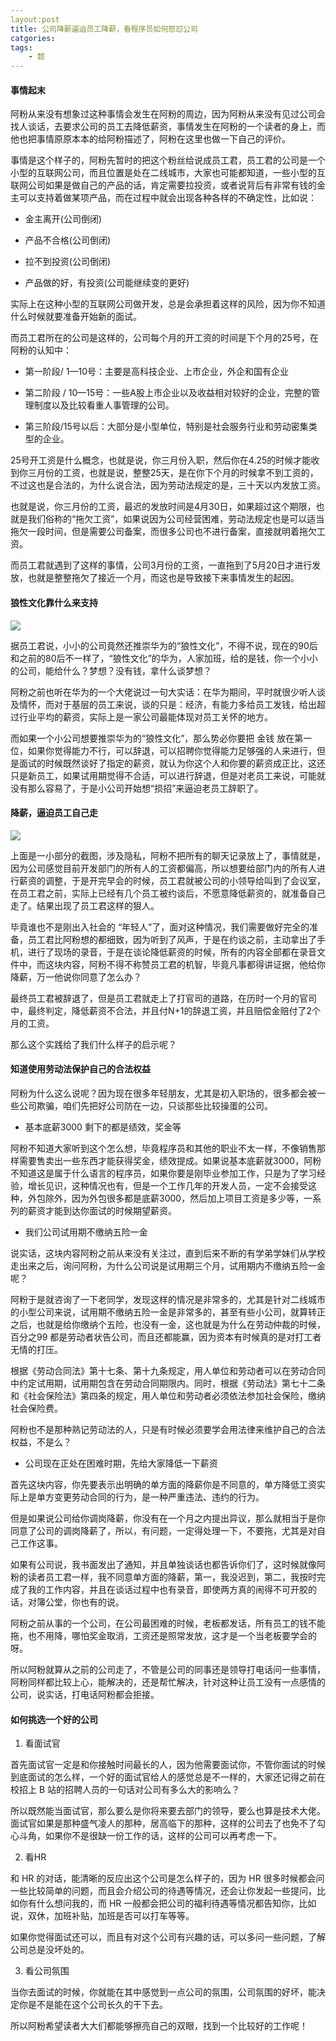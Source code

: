 ```yaml
---
layout:post
title: 公司降薪逼迫员工降薪，看程序员如何怒怼公司
catgories: 
tags:
    - 懿
---
```


#### 事情起末

阿粉从来没有想象过这种事情会发生在阿粉的周边，因为阿粉从来没有见过公司会找人谈话，去要求公司的员工去降低薪资，事情发生在阿粉的一个读者的身上，而他也把事情原原本本的给阿粉描述了，阿粉在这里也做一下自己的评价。

事情是这个样子的，阿粉先暂时的把这个粉丝给说成员工君，员工君的公司是一个小型的互联网公司，而且位置是处在二线城市，大家也可能都知道，一些小型的互联网公司如果是做自己的产品的话，肯定需要拉投资，或者说背后有非常有钱的金主可以支持着做某项产品，而在过程中就会出现各种各样的不确定性，比如说：

- 金主离开(公司倒闭)

- 产品不合格(公司倒闭)

- 拉不到投资(公司倒闭)

- 产品做的好，有投资(公司能继续变的更好)

实际上在这种小型的互联网公司做开发，总是会承担着这样的风险，因为你不知道什么时候就要准备开始新的面试。

而员工君所在的公司是这样的，公司每个月的开工资的时间是下个月的25号，在阿粉的认知中：

- 第一阶段/ 1—10号：主要是高科技企业、上市企业，外企和国有企业

- 第二阶段 / 10—15号：一些A股上市企业以及收益相对较好的企业，完整的管理制度以及比较看重人事管理的公司。

- 第三阶段/15号以后：大部分是小型单位，特别是社会服务行业和劳动密集类型的企业。

25号开工资是什么概念，也就是说，你三月份入职，然后你在4.25的时候才能收到你三月份的工资，也就是说，整整25天，是在你下个月的时候拿不到工资的，不过这也是合法的，为什么说合法，因为劳动法规定的是，三十天以内发放工资。

也就是说，你三月份的工资，最迟的发放时间是4月30日，如果超过这个期限，也就是我们俗称的“拖欠工资”，如果说因为公司经营困难，劳动法规定也是可以适当拖欠一段时间，但是需要公司备案，而很多公司也不进行备案，直接就明着拖欠工资。

而员工君就遇到了这样的事情，公司3月份的工资，一直拖到了5月20日才进行发放，也就是整整拖欠了接近一个月，而这也是导致接下来事情发生的起因。

#### 狼性文化靠什么来支持

![](http://www.justdojava.com/assets/images/2019/java/image_yi/2021/07-26/1.jpg)

据员工君说，小小的公司竟然还推崇华为的“狼性文化”，不得不说，现在的90后和之前的80后不一样了，“狼性文化”的华为，人家加班，给的是钱，你一个小小的公司，能给什么？梦想？没有钱，拿什么谈梦想？

阿粉之前也听在华为的一个大佬说过一句大实话：在华为期间，平时就很少听人谈及情怀，而对于基层的员工来说，谈的只是：经济，有能力多给员工发钱，给出超过行业平均的薪资，实际上是一家公司最能体现对员工关怀的地方。

而如果一个小公司想要推崇华为的“狼性文化”，那么势必你要把 金钱 放在第一位，如果你觉得能力不行，可以辞退，可以招聘你觉得能力足够强的人来进行，但是面试的时候既然谈好了指定的薪资，就认为你这个人和你要的薪资成正比，这还只是新员工，如果试用期觉得不合适，可以进行辞退，但是对老员工来说，可能就没有那么容易了，于是小公司开始想“损招”来逼迫老员工辞职了。

#### 降薪，逼迫员工自己走

![](http://www.justdojava.com/assets/images/2019/java/image_yi/2021/07-26/2.jpg)

上面是一小部分的截图，涉及隐私，阿粉不把所有的聊天记录放上了，事情就是，因为公司感觉目前开发部门的所有人的工资都偏高，所以想要给部门内的所有人进行薪资的调整，于是开完早会的时候，员工君就被公司的小领导给叫到了会议室，在员工君之前，实际上已经有几个员工被约谈后，不愿意降低薪资的，就准备自己走了。结果出现了员工君这样的狠人。

毕竟谁也不是刚出入社会的 “年轻人”了，面对这种情况，我们需要做好完全的准备，员工君比阿粉想的都细致，因为听到了风声，于是在约谈之前，主动拿出了手机，进行了现场的录音，于是在谈论降低薪资的时候，所有的内容全部都在录音文件中，而这块内容，阿粉不得不称赞员工君的机智，毕竟凡事都得讲证据，他给你降薪，万一他说你同意了怎么办？

最终员工君被辞退了，但是员工君就走上了打官司的道路，在历时一个月的官司中，最终判定，降低薪资不合法，并且付N+1的辞退工资，并且赔偿金赔付了2个月的工资。

那么这个实践给了我们什么样子的启示呢？

#### 知道使用劳动法保护自己的合法权益

阿粉为什么这么说呢？因为现在很多年轻朋友，尤其是初入职场的，很多都会被一些公司欺骗，咱们先把好公司防在一边，只谈那些比较操蛋的公司。

- 基本底薪3000 剩下的都是绩效，奖金等

阿粉不知道大家听到这个怎么想，毕竟程序员和其他的职业不太一样，不像销售那样需要售卖出一些东西才能获得奖金，绩效提成。如果说基本底薪就3000，阿粉不知道这是属于什么语言的程序员，如果你要是刚毕业参加工作，只是为了学习经验，增长见识，这种情况也有，但是一个工作几年的开发人员，一定不会接受这种，外包除外，因为外包很多都是底薪3000，然后加上项目工资是多少等，一系列的薪资才能到达你面试的时候期望薪资。

- 我们公司试用期不缴纳五险一金

说实话，这块内容阿粉之前从来没有关注过，直到后来不断的有学弟学妹们从学校走出来之后，询问阿粉，为什么公司说是试用期三个月，试用期内不缴纳五险一金呢？

阿粉于是就咨询了一下老同学，发现这样的情况是非常多的，尤其是针对二线城市的小型公司来说，试用期不缴纳五险一金是非常多的，甚至有些小公司，就算转正之后，也就是给你缴纳个五险，也没有一金，这也就是为什么在劳动仲裁的时候，百分之99 都是劳动者状告公司，而且还都能赢，因为资本有时候真的是对打工者无情的打压。

根据《劳动合同法》第十七条、第十九条规定，用人单位和劳动者可以在劳动合同中约定试用期，试用期包含在劳动合同期限内。同时，根据《劳动法》第七十二条和《社会保险法》第四条的规定，用人单位和劳动者必须依法参加社会保险，缴纳社会保险费。

阿粉也不是那种熟记劳动法的人，只是有时候必须要学会用法律来维护自己的合法权益，不是么？

- 公司现在正处在困难时期，先给大家降低一下薪资

首先这块内容，你先要表示出明确的单方面的降薪你是不同意的，单方降低工资实际上是单方变更劳动合同的行为，是一种严重违法、违约的行为。

但是如果说公司给你调岗降薪，你没有在一个月之内提出异议，那么就相当于是你同意了公司的调岗降薪了，所以，有问题，一定得处理一下，不要拖，尤其是对自己工作这事。

如果有公司说，我书面发出了通知，并且单独谈话也都告诉你们了，这时候就像阿粉的读者员工君一样，我不同意单方面的降薪，第一，我没迟到，第二，我按时完成了我的工作内容，并且在谈话过程中也有录音，即使两方真的闹得不可开胶的话，对簿公堂，你也有的说。

阿粉之前从事的一个公司，在公司最困难的时候，老板都发话，所有员工的钱不能拖，也不用降，哪怕奖金取消，工资还是照常发放，这才是一个当老板要学会的呀。

所以阿粉就算从之前的公司走了，不管是公司的同事还是领导打电话问一些事情，阿粉同样都比较上心，能解决的，还是帮忙解决，针对这种让员工没有一点感情的公司，说实话，打电话阿粉都会拒接。

#### 如何挑选一个好的公司

1. 看面试官

首先面试官一定是和你接触时间最长的人，因为他需要面试你，不管你面试的时候到底面试的怎么样，一个好的面试官给人的感觉总是不一样的，大家还记得之前在校招上 B 站的招聘人员的一句话对公司有多么大的影响么？

所以既然能当面试官，那么要么是你将来要去部门的领导，要么也算是技术大佬。面试官如果是那种盛气凌人的那种，居高临下的那种，这样的公司去了也免不了勾心斗角，如果你不是很缺一份工作的话，这样的公司可以再考虑一下。

2. 看HR

和 HR 的对话，能清晰的反应出这个公司是怎么样子的，因为 HR 很多时候都会问一些比较简单的问题，而且会介绍公司的待遇等情况，还会让你发起一些提问，比如你有什么想问我的，而 HR 一般都会把公司的福利待遇等情况都告知你，比如说，双休，加班补贴，加班是否可以打车等等。

如果你觉得面试还可以，而且有对这个公司有兴趣的话，可以多问一些问题，了解公司总是没坏处的。

3. 看公司氛围

当你去面试的时候，你就能在其中感觉到一点公司的氛围，公司氛围的好坏，能决定你是不是能在这个公司长久的干下去。

所以阿粉希望读者大大们都能够擦亮自己的双眼，找到一个比较好的工作呢！
